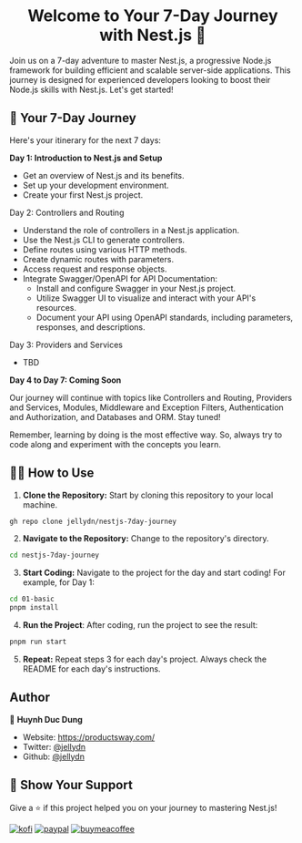 <h1 align="center">Welcome to Your 7-Day Journey with Nest.js 👋</h1>
<p>
    Join us on a 7-day adventure to master Nest.js, a progressive Node.js framework for building efficient and scalable server-side applications. This journey is designed for experienced developers looking to boost their Node.js skills with Nest.js. Let's get started!
</p>

## 🚀 Your 7-Day Journey

Here's your itinerary for the next 7 days:

**Day 1: Introduction to Nest.js and Setup**

- Get an overview of Nest.js and its benefits.
- Set up your development environment.
- Create your first Nest.js project.

Day 2: Controllers and Routing

- Understand the role of controllers in a Nest.js application.
- Use the Nest.js CLI to generate controllers.
- Define routes using various HTTP methods.
- Create dynamic routes with parameters.
- Access request and response objects.
- Integrate Swagger/OpenAPI for API Documentation:
  - Install and configure Swagger in your Nest.js project.
  - Utilize Swagger UI to visualize and interact with your API's resources.
  - Document your API using OpenAPI standards, including parameters, responses, and descriptions.

Day 3: Providers and Services

- TBD

**Day 4 to Day 7: Coming Soon**

Our journey will continue with topics like Controllers and Routing, Providers and Services, Modules, Middleware and Exception Filters, Authentication and Authorization, and Databases and ORM. Stay tuned!

Remember, learning by doing is the most effective way. So, always try to code along and experiment with the concepts you learn.

## 👩‍💻 How to Use

1. **Clone the Repository:** Start by cloning this repository to your local machine.

```bash
gh repo clone jellydn/nestjs-7day-journey
```

2. **Navigate to the Repository:** Change to the repository's directory.

```bash
cd nestjs-7day-journey
```

3. **Start Coding:** Navigate to the project for the day and start coding! For example, for Day 1:

```bash
cd 01-basic
pnpm install
```

4. **Run the Project**: After coding, run the project to see the result:

```bash
pnpm run start
```

5. **Repeat:** Repeat steps 3 for each day's project. Always check the README for each day's instructions.

## Author

👤 **Huynh Duc Dung**

- Website: https://productsway.com/
- Twitter: [@jellydn](https://twitter.com/jellydn)
- Github: [@jellydn](https://github.com/jellydn)

## 🌟 Show Your Support

Give a ⭐️ if this project helped you on your journey to mastering Nest.js!

[![kofi](https://img.shields.io/badge/Ko--fi-F16061?style=for-the-badge&logo=ko-fi&logoColor=white)](https://ko-fi.com/dunghd)
[![paypal](https://img.shields.io/badge/PayPal-00457C?style=for-the-badge&logo=paypal&logoColor=white)](https://paypal.me/dunghd)
[![buymeacoffee](https://img.shields.io/badge/Buy_Me_A_Coffee-FFDD00?style=for-the-badge&logo=buy-me-a-coffee&logoColor=black)](https://www.buymeacoffee.com/dunghd)
